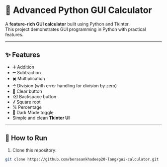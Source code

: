 # 🧮 Advanced Python GUI Calculator

A **feature-rich GUI calculator** built using Python and Tkinter.  
This project demonstrates GUI programming in Python with practical features.

---

## ✨ Features
- ➕ Addition
- ➖ Subtraction
- ✖️ Multiplication
- ➗ Division (with error handling for division by zero)
- 🧹 Clear button
- ⌫ Backspace button
- √ Square root
- % Percentage
- 🌙 Dark Mode toggle
- Simple and clean **Tkinter UI**

---

## 🚀 How to Run
1. Clone this repository:
```bash
git clone https://github.com/berasankhadeep20-lang/gui-calculator.git
